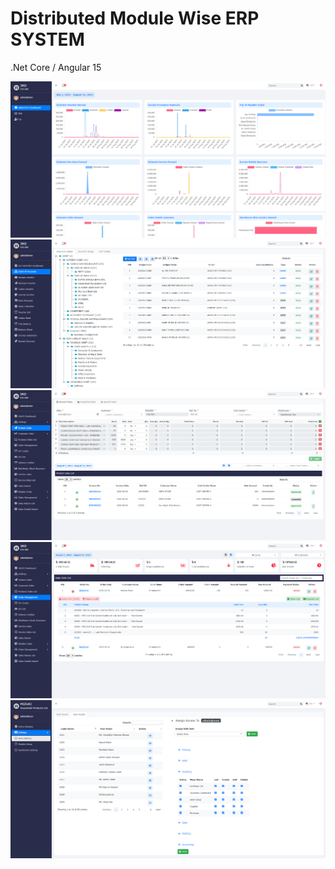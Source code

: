 # Distributed Module Wise ERP SYSTEM
.Net Core / Angular 15

<img src="./screenshots/pic_1_2.png">
<img src="./screenshots/pic_4_2.png">
<img src="./screenshots/pic_5_2.png">
<img src="./screenshots/pic_6_2.png">
<img src="./screenshots/pic_3.png">
